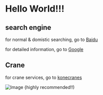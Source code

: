 # Hello World!!!

## search engine

for normal & domistic searching, go to [Baidu](https://www.baidu.com)

for detailed information, go to [Google](https://www.google.com)

## Crane

for crane services, go to [konecranes](https://www.konecranes.com)

![Image](https://gimg2.baidu.com/image_search/src=http%3A%2F%2Fmb.cision.com%2FPublic%2F3084%2F9944428%2F8bac83f15767ab92_org.jpg&refer=http%3A%2F%2Fmb.cision.com&app=2002&size=f9999,10000&q=a80&n=0&g=0n&fmt=jpeg?sec=1614002814&t=09c5390d7ab5671a4e7b812102531900)
{highly recommended!!)
